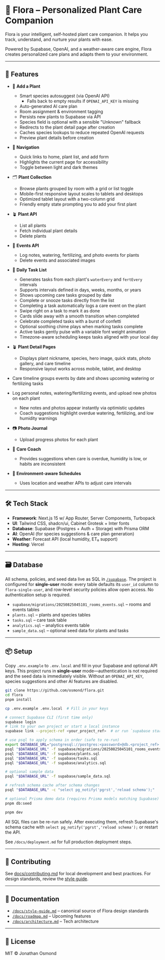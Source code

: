 # 🌿 Flora – Personalized Plant Care Companion

Flora is your intelligent, self-hosted plant care companion.
It helps you track, understand, and nurture your plants with ease.

Powered by Supabase, OpenAI, and a weather-aware care engine,
Flora creates personalized care plans and adapts them to your environment.

---

## 🚀 Features

- 🌱 **Add a Plant**
  - Smart species autosuggest (via OpenAI API)
    - Falls back to empty results if `OPENAI_API_KEY` is missing
  - Auto-generated AI care plan
  - Room assignment & environment tagging
  - Persists new plants to Supabase via API
  - Species field is optional with a sensible "Unknown" fallback
  - Redirects to the plant detail page after creation
  - Caches species lookups to reduce repeated OpenAI requests
  - Preview plant details before creation

- 🧭 **Navigation**
  - Quick links to home, plant list, and add form
  - Highlights the current page for accessibility
  - Toggle between light and dark themes

- 🗂️ **Plant Collection**
  - Browse plants grouped by room with a grid or list toggle
  - Mobile-first responsive layout scales to tablets and desktops
  - Optimized tablet layout with a two-column grid
  - Friendly empty state prompting you to add your first plant

- 🪴 **Plant API**
  - List all plants
  - Fetch individual plant details
  - Delete plants

- 📝 **Events API**
  - Log notes, watering, fertilizing, and photo events for plants
  - Delete events and associated images

- 📅 **Daily Task List**
  - Generates tasks from each plant's `waterEvery` and `fertEvery` intervals
  - Supports intervals defined in days, weeks, months, or years
  - Shows upcoming care tasks grouped by date
  - Complete or snooze tasks directly from the list
  - Completing a task automatically logs a care event on the plant
  - Swipe right on a task to mark it as done
  - Cards slide away with a smooth transition when completed
  - Celebrate completed tasks with a burst of confetti
  - Optional soothing chime plays when marking tasks complete
  - Active tasks gently pulse with a variable font weight animation
  - Timezone-aware scheduling keeps tasks aligned with your local day

- 🪴 **Plant Detail Pages**
  - Displays plant nickname, species, hero image, quick stats, photo gallery, and care timeline
  - Responsive layout works across mobile, tablet, and desktop
- Care timeline groups events by date and shows upcoming watering or fertilizing tasks
- Log personal notes, watering/fertilizing events, and upload new photos on each plant
  - New notes and photos appear instantly via optimistic updates
  - Coach suggestions highlight overdue watering, fertilizing, and low humidity warnings

- 📷 **Photo Journal**
  - Upload progress photos for each plant

- 🧠 **Care Coach**
  - Provides suggestions when care is overdue, humidity is low, or habits are inconsistent

- 📍 **Environment-aware Schedules**
  - Uses location and weather APIs to adjust care intervals

---

## 🛠️ Tech Stack

- **Framework**: Next.js 15 w/ App Router, Server Components, Turbopack
- **UI**: Tailwind CSS, shadcn/ui, Cabinet Grotesk + Inter fonts
- **Database**: Supabase (Postgres + Auth + Storage) with Prisma ORM
- **AI**: OpenAI (for species suggestions & care plan generation)
- **Weather**: Forecast API (local humidity, ET₀ support)
- **Hosting**: Vercel

---

## 🗃️ Database

All schema, policies, and seed data live as SQL in [`/supabase`](./supabase).
The project is configured for **single-user** mode: every table defaults its
`user_id` column to `flora-single-user`, and row‑level security policies allow
open access. No authentication setup is required.

- `supabase/migrations/20250825045101_rooms_events.sql` – rooms and events tables
- `plants.sql` – plants and species tables
- `tasks.sql` – care task table
- `analytics.sql` – analytics events table
- `sample_data.sql` – optional seed data for plants and tasks

---

## 📦 Setup

Copy `.env.example` to `.env.local` and fill in your Supabase and optional API keys.
This project runs in **single-user** mode—authentication is not required and the
seed data is immediately visible. Without an `OPENAI_API_KEY`, species
suggestions and other AI features are disabled.

```bash
git clone https://github.com/osmond/flora.git
cd flora
pnpm install

cp .env.example .env.local  # Fill in your keys

# connect Supabase CLI (first time only)
supabase login
# link to your own project or start a local instance
supabase link --project-ref <your_project_ref>  # or run `supabase start`

# use psql to apply schema in order (safe to re-run)
export DATABASE_URL="postgresql://postgres:<password>@db.<project_ref>.supabase.co:5432/postgres"  # use local string from `supabase start` if running locally
psql "$DATABASE_URL" -f supabase/migrations/20250825045101_rooms_events.sql
psql "$DATABASE_URL" -f supabase/plants.sql
psql "$DATABASE_URL" -f supabase/tasks.sql
psql "$DATABASE_URL" -f supabase/analytics.sql

# optional sample data
psql "$DATABASE_URL" -f supabase/sample_data.sql

# refresh schema cache after schema changes
psql "$DATABASE_URL" -c "select pg_notify('pgrst','reload schema');"

# optional Prisma demo data (requires Prisma models matching Supabase)
pnpm db:seed

pnpm dev
```

All SQL files can be re-run safely. After executing them, refresh Supabase's schema cache with `select pg_notify('pgrst','reload schema');` or restart the API.

See `/docs/deployment.md` for full production deployment steps.

---

## 🤝 Contributing

See [docs/contributing.md](./docs/contributing.md) for local development and best practices. For design standards, review the [style guide](./docs/style-guide.md).

---

## 📘 Documentation

- [`/docs/style-guide.md`](./docs/style-guide.md) – canonical source of Flora design standards
- [`/docs/roadmap.md`](./docs/roadmap.md) – Upcoming features
- [`/docs/architecture.md`](./docs/architecture.md) – Tech architecture

---

## 📄 License

MIT © Jonathan Osmond
